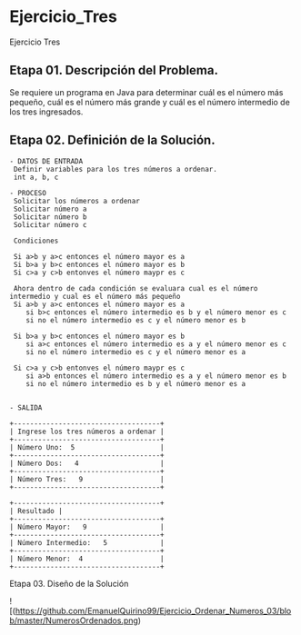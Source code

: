 # Ejercicio_Tres
Ejercicio Tres

## Etapa 01.  Descripción del Problema.
Se requiere un programa en Java para determinar cuál es el número más pequeño, cuál es el número más grande y cuál es el número intermedio de los tres ingresados.

## Etapa 02. Definición de la Solución.
~~~
- DATOS DE ENTRADA
 Definir variables para los tres números a ordenar.
 int a, b, c

- PROCESO
 Solicitar los números a ordenar
 Solicitar número a
 Solicitar número b
 Solicitar número c
 
 Condiciones
 
 Si a>b y a>c entonces el número mayor es a
 Si b>a y b>c entonces el número mayor es b
 Si c>a y c>b entonves el número maypr es c 
 
 Ahora dentro de cada condición se evaluara cual es el número intermedio y cual es el número más pequeño
 Si a>b y a>c entonces el número mayor es a
    si b>c entonces el número intermedio es b y el número menor es c 
    si no el número intermedio es c y el número menor es b 
    
 Si b>a y b>c entonces el número mayor es b
    si a>c entonces el número intermedio es a y el número menor es c
    si no el número intermedio es c y el número menor es a 
    
 Si c>a y c>b entonves el número maypr es c 
    si a>b entonces el número intermedio es a y el número menor es b
    si no el número intermedio es b y el número menor es a 
 

- SALIDA

+------------------------------------+   
| Ingrese los tres números a ordenar |
+------------------------------------+
| Número Uno:  5                     |
+------------------------------------+
| Número Dos:   4                    |
+------------------------------------+
| Número Tres:   9                   |
+------------------------------------+

+------------------------------------+
| Resultado |
+------------------------------------+
| Número Mayor:   9                  |
+------------------------------------+
| Número Intermedio:   5             |
+------------------------------------+
| Número Menor:  4                   |
+------------------------------------+
~~~

Etapa 03. Diseño de la Solución

![(https://github.com/EmanuelQuirino99/Ejercicio_Ordenar_Numeros_03/blob/master/NumerosOrdenados.png)
